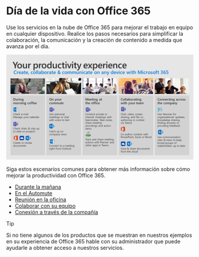 # <a name="day-in-the-life-with-office-365"></a>Día de la vida con Office 365

Use los servicios en la nube de Office 365 para mejorar el trabajo en equipo en cualquier dispositivo.  Realice los pasos necesarios para simplificar la colaboración, la comunicación y la creación de contenido a medida que avanza por el día.  

![Día en la vida visual](media/m365day.png)

Siga estos escenarios comunes para obtener más información sobre cómo mejorar la productividad con Office 365.

- [Durante la mañana](ditl_coffee.md)
- [En el Automute](ditl_commute.md)
- [Reunión en la oficina](ditl_meeting.md)
- [Colaborar con su equipo](ditl_collab.md)
- [Conexión a través de la compañía](ditl_connect.md)

> [!TIP]
> Si no tiene algunos de los productos que se muestran en nuestros ejemplos en su experiencia de Office 365 hable con su administrador que puede ayudarle a obtener acceso a nuestros servicios. 